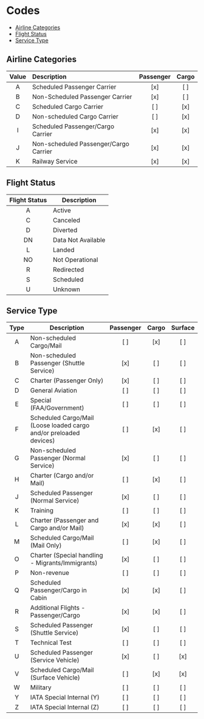# Codes
<!-- MarkdownTOC -->

- [Airline Categories](#airline-categories)
- [Flight Status](#flight-status)
- [Service Type](#service-type)

<!-- /MarkdownTOC -->

## Airline Categories

| Value | Description                           | Passenger | Cargo |
|:-----:|:--------------------------------------|:---------:|:-----:|
| A     | Scheduled Passenger Carrier           | [x]       | [ ]   |
| B     | Non-Scheduled Passenger Carrier       | [x]       | [ ]   |
| C     | Scheduled Cargo Carrier               | [ ]       | [x]   |
| D     | Non-scheduled Cargo Carrier           | [ ]       | [x]   |
| I     | Scheduled Passenger/Cargo Carrier     | [x]       | [x]   |
| J     | Non-scheduled Passenger/Cargo Carrier | [x]       | [x]   |
| K     | Railway Service                       | [x]       | [x]   |

## Flight Status

| Flight Status | Description        |
|:-------------:|--------------------|
|       A       | Active             |
|       C       | Canceled           |
|       D       | Diverted           |
|       DN      | Data Not Available |
|       L       | Landed             |
|       NO      | Not Operational    |
|       R       | Redirected         |
|       S       | Scheduled          |
|       U       | Unknown            |

## Service Type

| Type | Description                                                        | Passenger | Cargo | Surface |
|:----:|--------------------------------------------------------------------|:---------:|:-----:|:-------:|
|   A  | Non-scheduled Cargo/Mail                                           |    [ ]    |  [x]  |   [ ]   |
|   B  | Non-scheduled Passenger (Shuttle Service)                          |    [x]    |  [ ]  |   [ ]   |
|   C  | Charter (Passenger Only)                                           |    [x]    |  [ ]  |   [ ]   |
|   D  | General Aviation                                                   |    [ ]    |  [ ]  |   [ ]   |
|   E  | Special (FAA/Government)                                           |    [ ]    |  [ ]  |   [ ]   |
|   F  | Scheduled Cargo/Mail (Loose loaded cargo and/or preloaded devices) |    [ ]    |  [x]  |   [ ]   |
|   G  | Non-scheduled Passenger (Normal Service)                           |    [x]    |  [ ]  |   [ ]   |
|   H  | Charter (Cargo and/or Mail)                                        |    [ ]    |  [x]  |   [ ]   |
|   J  | Scheduled Passenger (Normal Service)                               |    [x]    |  [ ]  |   [ ]   |
|   K  | Training                                                           |    [ ]    |  [ ]  |   [ ]   |
|   L  | Charter (Passenger and Cargo and/or Mail)                          |    [x]    |  [x]  |   [ ]   |
|   M  | Scheduled Cargo/Mail (Mail Only)                                   |    [ ]    |  [x]  |   [ ]   |
|   O  | Charter (Special handling - Migrants/Immigrants)                   |    [x]    |  [ ]  |   [ ]   |
|   P  | Non-revenue                                                        |    [ ]    |  [ ]  |   [ ]   |
|   Q  | Scheduled Passenger/Cargo in Cabin                                 |    [x]    |  [x]  |   [ ]   |
|   R  | Additional Flights - Passenger/Cargo                               |    [x]    |  [x]  |   [ ]   |
|   S  | Scheduled Passenger (Shuttle Service)                              |    [x]    |  [ ]  |   [ ]   |
|   T  | Technical Test                                                     |    [ ]    |  [ ]  |   [ ]   |
|   U  | Scheduled Passenger (Service Vehicle)                              |    [x]    |  [ ]  |   [x]   |
|   V  | Scheduled Cargo/Mail (Surface Vehicle)                             |    [ ]    |  [x]  |   [x]   |
|   W  | Military                                                           |    [ ]    |  [ ]  |   [ ]   |
|   Y  | IATA Special Internal (Y)                                          |    [ ]    |  [ ]  |   [ ]   |
|   Z  | IATA Special Internal (Z)                                          |    [ ]    |  [ ]  |   [ ]   |

